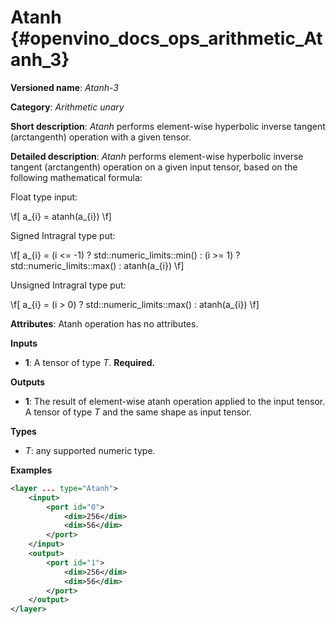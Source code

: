 # Atanh {#openvino_docs_ops_arithmetic_Atanh_3}

**Versioned name**: *Atanh-3*

**Category**: *Arithmetic unary*

**Short description**: *Atanh* performs element-wise hyperbolic inverse tangent (arctangenth) operation with a given tensor.

**Detailed description**: *Atanh* performs element-wise hyperbolic inverse tangent (arctangenth) operation on a given input tensor, based on the following mathematical formula:

Float type input:

\f[ a_{i} = atanh(a_{i}) \f]

Signed Intragral type put:

\f[ a_{i} = (i <= -1) ? std::numeric_limits<T>::min() : (i >= 1) ? std::numeric_limits<T>::max() : atanh(a_{i}) \f]

Unsigned Intragral type put:

\f[ a_{i} = (i > 0) ? std::numeric_limits<T>::max() : atanh(a_{i}) \f]


**Attributes**: Atanh operation has no attributes.

**Inputs**

* **1**: A tensor of type *T*. **Required.**

**Outputs**

* **1**: The result of element-wise atanh operation applied to the input tensor. A tensor of type *T* and the same shape as input tensor.

**Types**

* *T*: any supported numeric type.

**Examples**

```xml
<layer ... type="Atanh">
    <input>
        <port id="0">
            <dim>256</dim>
            <dim>56</dim>
        </port>
    </input>
    <output>
        <port id="1">
            <dim>256</dim>
            <dim>56</dim>
        </port>
    </output>
</layer>
```
